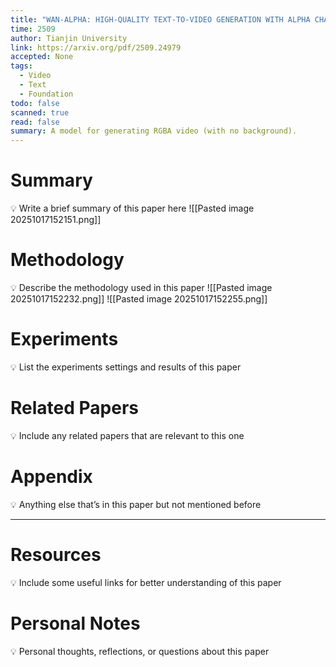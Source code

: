 ```yaml
---
title: "WAN-ALPHA: HIGH-QUALITY TEXT-TO-VIDEO GENERATION WITH ALPHA CHANNEL"
time: 2509
author: Tianjin University
link: https://arxiv.org/pdf/2509.24979
accepted: None
tags:
  - Video
  - Text
  - Foundation
todo: false
scanned: true
read: false
summary: A model for generating RGBA video (with no background).
---
```

# Summary
💡 Write a brief summary of this paper here
![[Pasted image 20251017152151.png]]
# Methodology
💡 Describe the methodology used in this paper
![[Pasted image 20251017152232.png]]
![[Pasted image 20251017152255.png]]
# Experiments
💡 List the experiments settings and results of this paper

# Related Papers
💡 Include any related papers that are relevant to this one

# Appendix
💡 Anything else that’s in this paper but not mentioned before

---
# Resources
💡 Include some useful links for better understanding of this paper

# Personal Notes
💡 Personal thoughts, reflections, or questions about this paper